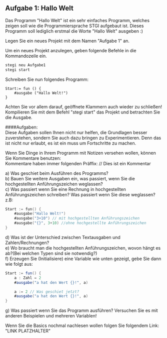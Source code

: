 ## Aufgabe 1: Hallo Welt
Das Programm "Hallo Welt" ist ein sehr einfaches Programm, welches zeigen soll wie die Programmiersprache STGI aufgebaut ist. Dieses Programm soll lediglich erstmal die Worte "Hallo Welt" ausgeben :)

Legen Sie ein neues Projekt mit dem Namen "Aufgabe 1" an.<BR>

Um ein neues Projekt anzulegen, geben folgende Befehle in die Kommandozeile ein.
```bash
stegi neu Aufgabe1
stegi start 
```

Schreiben Sie nun folgendes Programm: 
````]
Start:= fun () {
    #ausgabe ("Hallo Welt!")
}
````
Achten Sie vor allem darauf, geöffnete Klammern auch wieder zu schließen! 
Kompilieren Sie mit dem Befehl "stegi start" das Projekt und betrachten Sie die Ausgabe. 


####Aufgaben: <BR> 
Diese Aufgaben sollen Ihnen nicht nur helfen, die Grundlagen besser zuverstehen, sondern Sie auch dazu bringen zu Experimentieren. Denn das ist nicht nur erlaubt, es ist ein muss um Fortschritte zu machen.

Wenn Sie Dinge in Ihrem Programm mit Notizen versehen wollen, können Sie Kommentare benutzen:<BR> 
Kommentare haben immer folgenden Präffix: // Dies ist ein Kommentar 

a) Was geschiet beim Ausführen des Programms?<BR>
b) Bauen Sie weitere Ausgaben ein, was passiert, wenn Sie die hochgestellten Anführungszeichen  weglassen?  
c) Was passiert wenn Sie eine Rechnung in hochgestellten Anführungszeichen schreiben? Was passiert wenn Sie diese weglassen? <BR>
z.B: 
````go
Start := fun() {
    #ausgabe("Hallo Welt!")
    #ausgabe("3+10") // mit hochgestellten Anführungszeichen
    #ausgabe("{}", 3+10) //ohne hochgestellte Anführungszeichen
}
````
d) Was ist der Unterschied zwischen Textausgaben und Zahlen/Rechnungen?<BR>
e) Wo braucht man die hochgestellten Anführungszeichen, wovon hängt es ab?(Bei welchen Typen sind sie notwendig?)<BR>
f) Erzeugen Sie (Initialisiere) eine Variable wie unten gezeigt, gebe Sie dann wie folgt aus:
````java
Start := fun() {
    a : Zahl = 2
    #ausgabe("a hat den Wert {}!", a)

    a := 2 // Was geschiet jetzt? 
    #ausgabe("a hat den Wert {}!", a)
}
````
g) Was passiert wenn Sie das Programm ausführen? Versuchen Sie es mit anderen Beispielen und mehreren Variablen!

Wenn Sie die Basics nochmal nachlesen wollen folgen Sie folgendem Link: 
"LINK PLATZHALTER"
